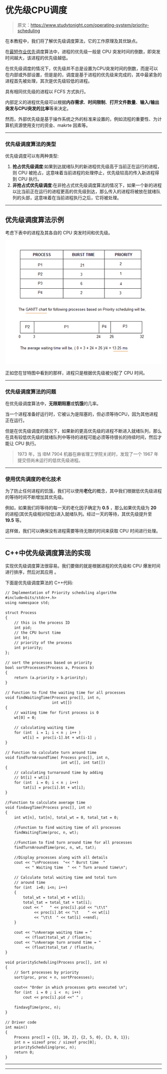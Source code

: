 # 优先级CPU调度

> 原文：<https://www.studytonight.com/operating-system/priority-scheduling>

在本教程中，我们将了解优先级调度算法，它的工作原理及其优缺点。

在[最短作业优先](shortest-job-first)调度算法中，进程的优先级一般是 CPU 突发时间的倒数，即突发时间越大，该进程的优先级越低。

在优先级调度的情况下，优先级并不总是设置为CPU突发时间的倒数，而是可以在内部或外部设置，但是是的，调度是基于进程的优先级来完成的，其中最紧急的进程首先被处理，其次是优先级较低的进程。

具有相同优先级的进程以 FCFS 方式执行。

内部定义的进程优先级可以根据**内存需求**、**时间限制**、**打开文件数量**、**输入/输出突发与CPU突发的比率**等来决定。

然而，外部优先级是基于操作系统之外的标准来设置的，例如流程的重要性、为计算机资源使用支付的资金、makrte 因素等。

* * *

### 优先级调度算法的类型

优先级调度可以有两种类型:

1.  **抢占优先级调度**:如果到达就绪队列的新进程优先级高于当前正在运行的进程，则 CPU 被抢占，这意味着当前进程的处理停止，优先级较高的传入新进程得到 CPU 执行。
2.  **非抢占式优先级调度**:在非抢占式优先级调度算法的情况下，如果一个新的进程以比当前正在运行的进程更高的优先级到达，那么传入的进程将被放在就绪队列的头部，这意味着在当前进程执行之后，它将被处理。

* * *

## 优先级调度算法示例

考虑下表中的进程及其各自的 CPU 突发时间和优先级。

![Priority Scheduling](img/d9ecedd66526542a660cc7fc5a2712c5.png)

正如您在甘特图中看到的那样，进程只是根据优先级被分配了 CPU 时间。

* * *

### 优先级调度算法的问题

在优先级调度算法中，**无限期阻塞**或**饥饿**的几率。

当一个进程准备好运行时，它被认为是阻塞的，但必须等待CPU，因为其他进程正在运行。

但是在优先级调度的情况下，如果新的更高优先级的进程不断进入就绪队列，那么在具有较低优先级的就绪队列中等待的进程可能必须等待很长的持续时间，然后才能让 CPU 执行。

> 1973 年，当 IBM 7904 机器在麻省理工学院关闭时，发现了一个 1967 年提交但尚未运行的低优先级进程。

* * *

### 使用优先调度的老化技术

为了防止任何进程的饥饿，我们可以使用**老化**的概念，其中我们根据低优先级进程的等待时间不断增加其优先级。

例如，如果我们将等待的每一天的老化因子确定为 **0.5** ，那么如果优先级为 **20** 的进程(其优先级相对较低)进入就绪队列。经过一天的等待，其优先级提升至 **19.5** 等。

这样做，我们可以确保没有进程需要等待无限的时间来获取 CPU 时间进行处理。

* * *

## C++中优先级调度算法的实现

实现优先级调度算法很容易。我们要做的就是根据进程的优先级和 CPU 爆发时间进行排序，然后对其应用 。

下面是优先级调度算法的 C++代码:

```
// Implementation of Priority scheduling algorithm
#include<bits/stdc++.h> 
using namespace std; 

struct Process 
{ 
	// this is the process ID 
    int pid;  
    // the CPU burst time 
    int bt;   
    // priority of the process 
    int priority; 
}; 

// sort the processes based on priority
bool sortProcesses(Process a, Process b) 
{ 
    return (a.priority > b.priority); 
} 

// Function to find the waiting time for all processes 
void findWaitingTime(Process proc[], int n, 
                     int wt[]) 
{ 
    // waiting time for first process is 0 
    wt[0] = 0; 

    // calculating waiting time 
    for (int  i = 1; i < n ; i++ ) 
        wt[i] =  proc[i-1].bt + wt[i-1] ; 
} 

// Function to calculate turn around time 
void findTurnAroundTime( Process proc[], int n, 
                         int wt[], int tat[]) 
{ 
    // calculating turnaround time by adding 
    // bt[i] + wt[i] 
    for (int  i = 0; i < n ; i++) 
        tat[i] = proc[i].bt + wt[i]; 
} 

//Function to calculate average time 
void findavgTime(Process proc[], int n) 
{ 
    int wt[n], tat[n], total_wt = 0, total_tat = 0; 

    //Function to find waiting time of all processes 
    findWaitingTime(proc, n, wt); 

    //Function to find turn around time for all processes 
    findTurnAroundTime(proc, n, wt, tat); 

    //Display processes along with all details 
    cout << "\nProcesses  "<< " Burst time  "
         << " Waiting time  " << " Turn around time\n"; 

    // Calculate total waiting time and total turn 
    // around time 
    for (int  i=0; i<n; i++) 
    { 
        total_wt = total_wt + wt[i]; 
        total_tat = total_tat + tat[i]; 
        cout << "   " << proc[i].pid << "\t\t"
             << proc[i].bt << "\t    " << wt[i] 
             << "\t\t  " << tat[i] <<endl; 
    } 

    cout << "\nAverage waiting time = "
         << (float)total_wt / (float)n; 
    cout << "\nAverage turn around time = "
         << (float)total_tat / (float)n; 
} 

void priorityScheduling(Process proc[], int n) 
{ 
    // Sort processes by priority 
    sort(proc, proc + n, sortProcesses); 

    cout<< "Order in which processes gets executed \n"; 
    for (int  i = 0 ; i <  n; i++) 
        cout << proc[i].pid <<" " ; 

    findavgTime(proc, n); 
} 

// Driver code 
int main() 
{ 
    Process proc[] = {{1, 10, 2}, {2, 5, 0}, {3, 8, 1}}; 
    int n = sizeof proc / sizeof proc[0]; 
    priorityScheduling(proc, n); 
    return 0; 
}
```

* * *

* * *